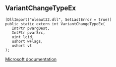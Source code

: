 ## VariantChangeTypeEx

```
[DllImport("oleaut32.dll", SetLastError = true)]
public static extern int VariantChangeTypeEx(
   IntPtr pvargDest,
   IntPtr pvarSrc,
   uint lcid,
   ushort wFlags,
   ushort vt
);
```

[Microsoft documentation](https://docs.microsoft.com/en-us/windows/win32/api/oleauto/nf-oleauto-variantchangetypeex)
